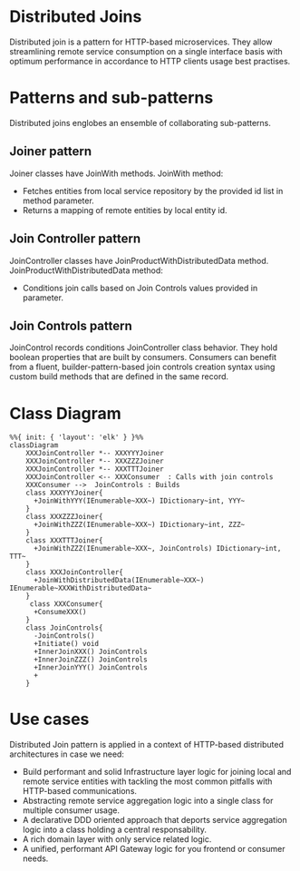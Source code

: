 # Distributed Joins

Distributed join is a pattern for HTTP-based microservices.
They allow streamlining remote service consumption on a single interface basis with optimum performance in accordance to HTTP clients usage best practises.

# Patterns and sub-patterns

Distributed joins englobes an ensemble of collaborating sub-patterns.

## Joiner pattern

Joiner classes have JoinWith methods.
JoinWith method: 
   - Fetches entities from local service repository by the provided id list in method parameter.
   - Returns a mapping of remote entities by local entity id.
     
## Join Controller pattern

JoinController classes have JoinProductWithDistributedData method.
JoinProductWithDistributedData method:
  - Conditions join calls based on Join Controls values provided in parameter.

## Join Controls pattern

JoinControl records conditions JoinController class behavior.
They hold boolean properties that are built by consumers.
Consumers can benefit from a fluent, builder-pattern-based join controls creation syntax using custom build methods that are defined in the same record.

# Class Diagram

```mermaid
%%{ init: { 'layout': 'elk' } }%%
classDiagram
    XXXJoinController *-- XXXYYYJoiner
    XXXJoinController *-- XXXZZZJoiner
    XXXJoinController *-- XXXTTTJoiner
    XXXJoinController <-- XXXConsumer  : Calls with join controls
    XXXConsumer -->  JoinControls : Builds
    class XXXYYYJoiner{
      +JoinWithYYY(IEnumerable~XXX~) IDictionary~int, YYY~
    }
    class XXXZZZJoiner{
      +JoinWithZZZ(IEnumerable~XXX~) IDictionary~int, ZZZ~
    }
    class XXXTTTJoiner{
      +JoinWithZZZ(IEnumerable~XXX~, JoinControls) IDictionary~int, TTT~
    }
    class XXXJoinController{
      +JoinWithDistributedData(IEnumerable~XXX~) IEnumerable~XXXWithDistributedData~
    }
     class XXXConsumer{
      +ConsumeXXX()
    }
    class JoinControls{
      -JoinControls()
      +Initiate() void
      +InnerJoinXXX() JoinControls
      +InnerJoinZZZ() JoinControls
      +InnerJoinYYY() JoinControls
      +
    }
```

# Use cases

Distributed Join pattern is applied in a context of HTTP-based distributed architectures in case we need:
  - Build performant and solid Infrastructure layer logic for joining local and remote service entities with tackling the most common pitfalls with HTTP-based communications.
  - Abstracting remote service aggregation logic into a single class for multiple consumer usage.
  - A declarative DDD oriented approach that deports service aggregation logic into a class holding a central responsability.
  - A rich domain layer with only service related logic.
  - A unified, performant API Gateway logic for you frontend or consumer needs. 
